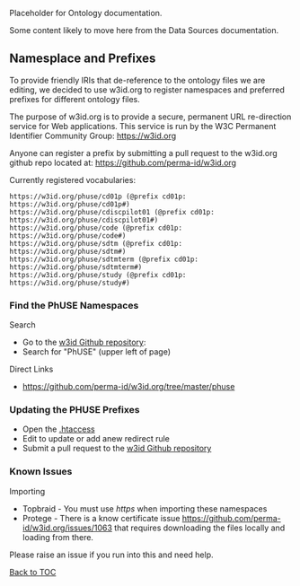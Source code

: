 Placeholder for Ontology documentation.

Some content likely to move here from the Data Sources documentation.

## Namesplace and Prefixes
To provide friendly IRIs that de-reference to the ontology files we are editing, we decided to use w3id.org to register namespaces and preferred prefixes for different ontology files.

The purpose of w3id.org is to provide a secure, permanent URL re-direction service for Web applications. This service is run by the W3C Permanent Identifier Community Group: https://w3id.org

Anyone can register a prefix by submitting a pull request to the w3id.org github repo located at: https://github.com/perma-id/w3id.org

Currently registered vocabularies:

```
https://w3id.org/phuse/cd01p (@prefix cd01p: https://w3id.org/phuse/cd01p#)
https://w3id.org/phuse/cdiscpilot01 (@prefix cd01p: https://w3id.org/phuse/cdiscpilot01#)
https://w3id.org/phuse/code (@prefix cd01p: https://w3id.org/phuse/code#)
https://w3id.org/phuse/sdtm (@prefix cd01p: https://w3id.org/phuse/sdtm#)
https://w3id.org/phuse/sdtmterm (@prefix cd01p: https://w3id.org/phuse/sdtmterm#)
https://w3id.org/phuse/study (@prefix cd01p: https://w3id.org/phuse/study#)
```

### Find the PhUSE Namespaces

Search
* Go to the [w3id Github repository](https://github.com/perma-id/w3id.org): 
* Search for "PhUSE" (upper left of page)

Direct Links
* https://github.com/perma-id/w3id.org/tree/master/phuse

### Updating the PHUSE Prefixes

* Open the [.htaccess](https://github.com/perma-id/w3id.org/blob/master/phuse/.htaccess)
* Edit to update or add anew redirect rule
* Submit a pull request to the [w3id Github repository](https://github.com/perma-id/w3id.org)

### Known Issues

Importing
* Topbraid - You must use *https* when importing these namespaces
* Protege - There is a know certificate issue https://github.com/perma-id/w3id.org/issues/1063 that requires downloading the files locally and loading from there. 

Please raise an issue if you run into this and need help.

[Back to TOC](TableOfContents.md)
